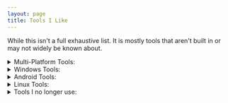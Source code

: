 ```yaml
---
layout: page
title: Tools I Like
---
```


While this isn't a full exhaustive list. It is mostly tools that aren't built in or may not widely be known about. 

<details><summary>Multi-Platform Tools:</summary><blockquote>
<dl>
	<dt><a href="https://nmap.org/">nmap</a></dt>
	<dd>	Network Mapper is a free and open source utility for network discovery and security auditing.
	</dd>
	
	<dt><a href="https://www.isc.org/download/#BIND">dig</a></dt>
	<dd>	Command-line tool developed by BIND for querying DNS nameservers.
	</dd>
	
	<dt><a href="https://www.diagrams.net/">Diagrams.net</a></dt>
		<dd>	(Formerly known as Draw.io)
			<br>Free Open-Source Tool for designing diagrams and flow charts.
			<br>You can use the web app on their website without install nor signup.
		</dd>
	
</dl>   

</blockquote></details>


<details><summary>Windows Tools:</summary><blockquote>
<dl>
	<dt><a href="https://chocolatey.org/">Chocolatey</a>:</dt>
		<dd>	Chocolatey is a package manager that makes it easier to install
				and upgrade software.
			<br>It downloads software from the source. Checks the hashes to ensure
				it wasn't tampered with.
			<br>Then does a full silent install.
			<br>You can also do a silent upgrade of all installed packages with one command.
		</dd>	
</dl>
  
<details><summary>Programs I like to manage with Chocolatey:</summary><blockquote>
	<dl>
	<dt>Web Browsers:</dt>
		<dd>
			Chromium and Firefox depending on what I need:
		</dd>
		<dd>
			{% highlight console %} choco install chromium {% endhighlight%}
		</dd>
		<dd>
			{% highlight console %} choco install firefox {% endhighlight%}
		</dd>
	
	<dt>Diagrams.net (Formerly Draw.io)</dt>
		<dd>Free Open Source Tool for designing diagrams and flow charts.
			<br>You can use the web app on their website without install nor signup.
		</dd>	
		<dd>{% highlight console %} choco install drawio {% endhighlight%}</dd>
		
	<dt>VLC Media Player</dt>
		<dd>Plays most music and video files without the need for additional codecs</dd>
		<dd>{% highlight console %} choco install vlc {% endhighlight%}</dd>
	
	<dt>MP3 Tag</dt>	
		<dd>Tool to add/edit the tags on mp3 files such as Album Art, Artist, Title, Track #, CD #, ect.</dd>
		<dd>{% highlight console %} choco install mp3tag {% endhighlight%}</dd>
					
	<dt>KeePass 2</dt>
		<dd>
				Free Open-Source password manager.
			<br>It encrypts your passwords into a database that consists of only one file that can be transferred from one computer to another easily.
			<br><del>
				I also like some plugins like keeagent as you can store your ssh keys as attachments in the database. Keeagent can also load the key for your ssh sessions.
				</del>
			<br>Note: I no longer like using agents such as keeagent or pagent as it auto submits keys which is a security issue
				as well as can cause logins to auto-fail.
		</dd>
		
		<dd>{% highlight console %}choco install keepass{% endhighlight%}</dd>
	
	<dt>7Zip</dt>
		<dd>Tool to pack and unpack archives and compressed files of multiple formats such as rar,zip,tar and 7z.</dd>
		<dd>{% highlight console %} choco install 7zip {% endhighlight%}</dd>
	
	<dt>Greenshot</dt>
		<dd>Better replacement for snipping tool that has a built in annotation/edit tool for Highlighting, obscuring sensitive info, numbering steps, drawing arrows ect. It also allows easy export to clipboard, word, outlook, imgur, or save the file.</dd>
		<dd>{% highlight console %} choco install greenshot {% endhighlight%}</dd>
	
	<dt>Flux (f.lux)</dt>
		<dd>Make the screen easier on your eyes by reducing blue light at sunset and at night to help not interfere with your circadium rhythm.</dd>
		<dd>{% highlight console %} choco install flux {% endhighlight%}</dd>
	
	<dt>Paint.Net (Paint dot net)</dt>
		<dd>Free photo editor that supports layers, magic wand selector, and some light editing.</dd>
		<dd>{% highlight console %} choco install paint.net {% endhighlight%}</dd>
	
	<dt>OnTopReplica</dt>
		<dd>	Picture in Picture overlay for any application window.
			<br>Also supports transparency.</dd>
		<dd>{% highlight console %}choco install ontopreplica {% endhighlight%}</dd>	
		
	<dt>4k Video Downloader</dt>
		<dd>	Download videos from youtube.
		</dd>
		<dd>{% highlight console %}choco install 4k-video-downloader{% endhighlight%}</dd>	

	<dt>Audacity</dt>
		<dd>	Free Open-Source Audio Editor
		</dd>
		<dd>{% highlight console %}choco install audacity{% endhighlight%}</dd>
		
		
		
		
		
		
	</dl>
</blockquote></details>
<br>
<br>

<div><span style="color: rgb(181, 232, 83);">I recommend installing these programs manually:</span><br></div>
<dt><a href="https://www.microsoft.com/store/productId/9N0DX20HK701">Windows Terminal</a></dt>
	<dd>It is a more modern CLI terminal with tabs. It can also be customized.
	<br>It supports cmd, powershell, WSL.
</dd>



<dt><a href="https://www.balena.io/etcher/">BalenaEtcher</a></dt>
	<dd>ISO / Image installer that works for for multiple OS. For me it works better than Rufus when installing Rasbian on Raspberry Pi SD Cards.</dd>
<dt><a href="https://store.steampowered.com/about/">Steam</a></dt>
	<dd>Popular game client for connecting with friends and playing games on PC</dd>
<dt><a href="https://discordapp.com/">Discord</a></dt>
	<dd>Popular chat client for connecting communities and friends.</dd>

<dt><a href="https://www.wireshark.org/download.html">Wireshark</a></dt>
	<dd>Network packet analyzer to view captured network traffic.</dd>
<dt><a href="https://notepad-plus-plus.org/downloads/">Notepad++ 32bit</a></dt>
	<dd>Versatile notepad with extra features and plugins. Install the 32 bit version if you want to be able to use plugins.</dd>
<dt><a href="https://www.spotify.com/us/download/">Spotify</a></dt>
	<dd>Recommend using the UWP Windows Store version if you want to add/sync tons of local files of media. Otherwise I'd recommend the regular non-UWP Windows Store version as it seems to have less lag on the controls.</dd>
<br>
<br>

<div><span style="color: rgb(181, 232, 83);">Portable Programs:</span><br></div>

<dt><a href="https://www.chiark.greenend.org.uk/~sgtatham/putty/latest.html">PuTTY</a></dt>
	<dd>	Remote Terminal/Shell for SSH, Telnet, Serial. 
		<br>Note: I will probably remove this recommendation in the future.
		<br>once I find a good modern alternative for Serial / Telnet.
	</dd>
<dt><a href="https://winscp.net/eng/downloads.php">WinSCP</a></dt>
	<dd>Remote File Transfer GUI for FTP, SSH, SCP. </dd>
<dt><a href="https://winsshterm.blogspot.com/">WinSSHTerm</a></dt>
	<dd>Easily manage multiple putty windows, run scripts, and integrate PuTTY and WinSCP.</dd>
<dt><a href="https://www.pendrivelinux.com/yumi-multiboot-usb-creator/">YUMI</a></dt>
	<dd>Allows you to setup multiple boot images on a single usb device.</dd>
<dt><a href="http://tftpd32.jounin.net/tftpd32_download.html">TFTPD32</a></dt>
	<dd>Portable TFTP Server that also includes DHCP and a few other tools</dd>	
	
</blockquote></details>


<details><summary>Android Tools:</summary><blockquote>
<dl>
	<dt><a href ="https://play.google.com/store/apps/details?id=us.lindanrandy.cidrcalculator&hl=en_US">CIDR Calculator by Randy McEoin</a></dt>
		<dd>An easy to use subnet calculator that works with ipv4 and ipv6.</dd>
		<dd>Shows the network range,# of useable hosts, netmask, wildcard, and even the binary bits.</dd>
	<dt><a href ="https://play.google.com/store/apps/details?id=keepass2android.keepass2android&hl=en_US">KeePass2Android Password Safe by Croco Apps</a></dt>
		<dd>Password Manager that works with the encrypted .kdbx files</dd>
	<dt><a href="https://github.com/TeamNewPipe/NewPipe/releases">NewPipe</a></dt>
		<dd>Youtube/Video player that can play audio in the background/screen lock. Along with other free features</dd>
		<dd>Not available on the Google Play store, you have to manually install the .APK file </dd>
</dl>   
</blockquote></details>


<details><summary>Linux Tools:</summary><blockquote>
<dl>
	<dt><a href="https://github.com/traviscross/mtr">My Traceroute (mtr)</a></dt>
	<dd>A cleaner formatted traceroute</dd>


</dl>   

</blockquote></details>


<details><summary>Tools I no longer use:</summary><blockquote>
<dl>
	<dt>Windows Subsystem for Linux (WSL):</dt>
	<dd>	An easy way to run some Linux tools on Windows 10.
		<br>Though it is not a fully fledged Linux environment so not everything works.
		<br>For example nmap won't work inside the WSL.
		<br>nmap does work on WSL Version 2 but not all features as it doesn't have Layer 2 network access.
		<br>I switched to just accessing a full linux virtual machine over SSH.
	</dd>
	
	<dd> {% highlight console %}
To install:
Enable the windows feature "Windows Subsystem for Linux"
Then install a Linux Distro from the Windows Store.{% endhighlight%}
	</dd>
	
</dl>   

</blockquote></details>

	
		
<!--Template for adding section, Tools, and descriptions
<details><summary>SECTION HERE</summary><blockquote>
<dl>
	<dt><a href="https://LINK">TITLE OF TOOL</a></dt>
	<dd>STUFF ABOUT TITLE
		<br>MORE STUFF ABOUT TITLE
	</dd>
	


	
</dl>
-->